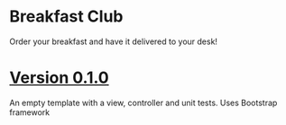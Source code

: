 Breakfast Club
===========================

Order your breakfast and have it delivered to your desk!

[Version 0.1.0](https://github.com/adamtrousdale/breakfast-club/tree/0.1.0)
==============
An empty template with a view, controller and unit tests. Uses Bootstrap framework